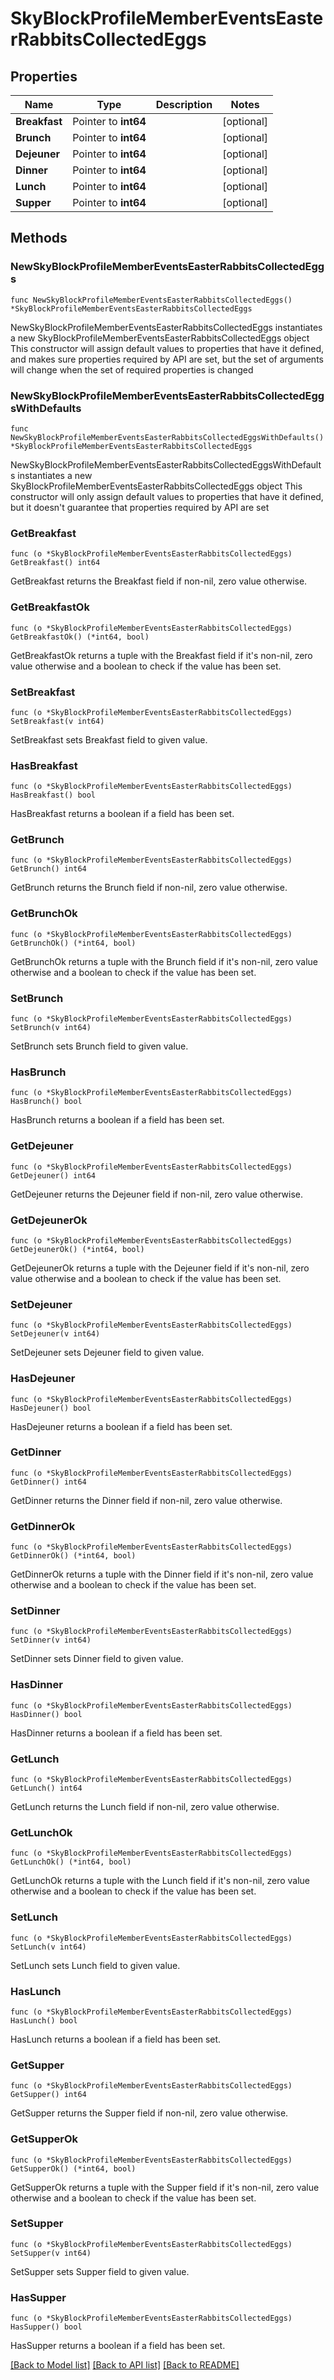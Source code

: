 # SkyBlockProfileMemberEventsEasterRabbitsCollectedEggs

## Properties

Name | Type | Description | Notes
------------ | ------------- | ------------- | -------------
**Breakfast** | Pointer to **int64** |  | [optional] 
**Brunch** | Pointer to **int64** |  | [optional] 
**Dejeuner** | Pointer to **int64** |  | [optional] 
**Dinner** | Pointer to **int64** |  | [optional] 
**Lunch** | Pointer to **int64** |  | [optional] 
**Supper** | Pointer to **int64** |  | [optional] 

## Methods

### NewSkyBlockProfileMemberEventsEasterRabbitsCollectedEggs

`func NewSkyBlockProfileMemberEventsEasterRabbitsCollectedEggs() *SkyBlockProfileMemberEventsEasterRabbitsCollectedEggs`

NewSkyBlockProfileMemberEventsEasterRabbitsCollectedEggs instantiates a new SkyBlockProfileMemberEventsEasterRabbitsCollectedEggs object
This constructor will assign default values to properties that have it defined,
and makes sure properties required by API are set, but the set of arguments
will change when the set of required properties is changed

### NewSkyBlockProfileMemberEventsEasterRabbitsCollectedEggsWithDefaults

`func NewSkyBlockProfileMemberEventsEasterRabbitsCollectedEggsWithDefaults() *SkyBlockProfileMemberEventsEasterRabbitsCollectedEggs`

NewSkyBlockProfileMemberEventsEasterRabbitsCollectedEggsWithDefaults instantiates a new SkyBlockProfileMemberEventsEasterRabbitsCollectedEggs object
This constructor will only assign default values to properties that have it defined,
but it doesn't guarantee that properties required by API are set

### GetBreakfast

`func (o *SkyBlockProfileMemberEventsEasterRabbitsCollectedEggs) GetBreakfast() int64`

GetBreakfast returns the Breakfast field if non-nil, zero value otherwise.

### GetBreakfastOk

`func (o *SkyBlockProfileMemberEventsEasterRabbitsCollectedEggs) GetBreakfastOk() (*int64, bool)`

GetBreakfastOk returns a tuple with the Breakfast field if it's non-nil, zero value otherwise
and a boolean to check if the value has been set.

### SetBreakfast

`func (o *SkyBlockProfileMemberEventsEasterRabbitsCollectedEggs) SetBreakfast(v int64)`

SetBreakfast sets Breakfast field to given value.

### HasBreakfast

`func (o *SkyBlockProfileMemberEventsEasterRabbitsCollectedEggs) HasBreakfast() bool`

HasBreakfast returns a boolean if a field has been set.

### GetBrunch

`func (o *SkyBlockProfileMemberEventsEasterRabbitsCollectedEggs) GetBrunch() int64`

GetBrunch returns the Brunch field if non-nil, zero value otherwise.

### GetBrunchOk

`func (o *SkyBlockProfileMemberEventsEasterRabbitsCollectedEggs) GetBrunchOk() (*int64, bool)`

GetBrunchOk returns a tuple with the Brunch field if it's non-nil, zero value otherwise
and a boolean to check if the value has been set.

### SetBrunch

`func (o *SkyBlockProfileMemberEventsEasterRabbitsCollectedEggs) SetBrunch(v int64)`

SetBrunch sets Brunch field to given value.

### HasBrunch

`func (o *SkyBlockProfileMemberEventsEasterRabbitsCollectedEggs) HasBrunch() bool`

HasBrunch returns a boolean if a field has been set.

### GetDejeuner

`func (o *SkyBlockProfileMemberEventsEasterRabbitsCollectedEggs) GetDejeuner() int64`

GetDejeuner returns the Dejeuner field if non-nil, zero value otherwise.

### GetDejeunerOk

`func (o *SkyBlockProfileMemberEventsEasterRabbitsCollectedEggs) GetDejeunerOk() (*int64, bool)`

GetDejeunerOk returns a tuple with the Dejeuner field if it's non-nil, zero value otherwise
and a boolean to check if the value has been set.

### SetDejeuner

`func (o *SkyBlockProfileMemberEventsEasterRabbitsCollectedEggs) SetDejeuner(v int64)`

SetDejeuner sets Dejeuner field to given value.

### HasDejeuner

`func (o *SkyBlockProfileMemberEventsEasterRabbitsCollectedEggs) HasDejeuner() bool`

HasDejeuner returns a boolean if a field has been set.

### GetDinner

`func (o *SkyBlockProfileMemberEventsEasterRabbitsCollectedEggs) GetDinner() int64`

GetDinner returns the Dinner field if non-nil, zero value otherwise.

### GetDinnerOk

`func (o *SkyBlockProfileMemberEventsEasterRabbitsCollectedEggs) GetDinnerOk() (*int64, bool)`

GetDinnerOk returns a tuple with the Dinner field if it's non-nil, zero value otherwise
and a boolean to check if the value has been set.

### SetDinner

`func (o *SkyBlockProfileMemberEventsEasterRabbitsCollectedEggs) SetDinner(v int64)`

SetDinner sets Dinner field to given value.

### HasDinner

`func (o *SkyBlockProfileMemberEventsEasterRabbitsCollectedEggs) HasDinner() bool`

HasDinner returns a boolean if a field has been set.

### GetLunch

`func (o *SkyBlockProfileMemberEventsEasterRabbitsCollectedEggs) GetLunch() int64`

GetLunch returns the Lunch field if non-nil, zero value otherwise.

### GetLunchOk

`func (o *SkyBlockProfileMemberEventsEasterRabbitsCollectedEggs) GetLunchOk() (*int64, bool)`

GetLunchOk returns a tuple with the Lunch field if it's non-nil, zero value otherwise
and a boolean to check if the value has been set.

### SetLunch

`func (o *SkyBlockProfileMemberEventsEasterRabbitsCollectedEggs) SetLunch(v int64)`

SetLunch sets Lunch field to given value.

### HasLunch

`func (o *SkyBlockProfileMemberEventsEasterRabbitsCollectedEggs) HasLunch() bool`

HasLunch returns a boolean if a field has been set.

### GetSupper

`func (o *SkyBlockProfileMemberEventsEasterRabbitsCollectedEggs) GetSupper() int64`

GetSupper returns the Supper field if non-nil, zero value otherwise.

### GetSupperOk

`func (o *SkyBlockProfileMemberEventsEasterRabbitsCollectedEggs) GetSupperOk() (*int64, bool)`

GetSupperOk returns a tuple with the Supper field if it's non-nil, zero value otherwise
and a boolean to check if the value has been set.

### SetSupper

`func (o *SkyBlockProfileMemberEventsEasterRabbitsCollectedEggs) SetSupper(v int64)`

SetSupper sets Supper field to given value.

### HasSupper

`func (o *SkyBlockProfileMemberEventsEasterRabbitsCollectedEggs) HasSupper() bool`

HasSupper returns a boolean if a field has been set.


[[Back to Model list]](../README.md#documentation-for-models) [[Back to API list]](../README.md#documentation-for-api-endpoints) [[Back to README]](../README.md)


